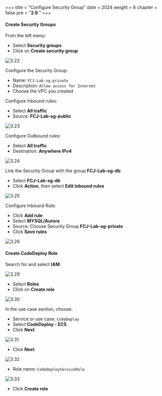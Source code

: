 +++
title = "Configure Security Group"
date = 2024
weight = 6
chapter = false
pre = "<b>2.6 </b>"
+++

#### Create Security Groups

From the left menu:

- Select **Security groups**
- Click on **Create security group**

![3.22](/images/2-preparation/3.22.png)

Configure the Security Group:

- Name: `FCJ-Lab-sg-private`
- Description: `Allow access for Internet`
- Choose the VPC you created

Configure Inbound rules:

- Select **All traffic**
- Source: **FCJ-Lab-sg-public**

![3.23](/images/2-preparation/3.23.png)

Configure Outbound rules:

- Select **All traffic**
- Destination: **Anywhere IPv4**

![3.24](/images/2-preparation/3.24.png)

Link the Security Group with the group **FCJ-Lab-sg-db**:

- Select **FCJ-Lab-sg-db**
- Click **Action**, then select **Edit inbound rules**

![3.25](/images/2-preparation/3.25.png)

Configure Inbound Rule:

- Click **Add rule**
- Select **MYSQL/Aurora**
- Source: Choose Security Group **FCJ-Lab-sg-private**
- Click **Save rules**

![3.26](/images/2-preparation/3.26.png)

#### Create CodeDeploy Role

Search for and select **IAM**.

![3.29](/images/2-preparation/3.29.png)

- Select **Roles**
- Click on **Create role**

![3.30](/images/2-preparation/3.30.png)

In the use case section, choose:

- Service or use case: `CodeDeploy`
- Select **CodeDeploy - ECS**
- Click **Next**

![3.31](/images/2-preparation/3.31.png)

- Click **Next**

![3.32](/images/2-preparation/3.32.png)

- Role name: `CodeDeployServiceRole`

![3.33](/images/2-preparation/3.33.png)

- Click **Create role**

